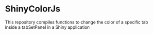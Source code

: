 # ShinyColorJs
This repository compiles functions to change the color of a specific tab inside a tabSetPanel in a Shiny application
